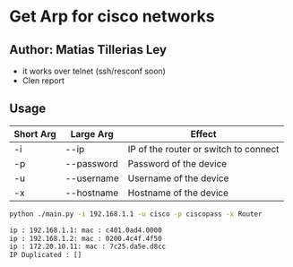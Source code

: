 # Get Arp for cisco networks
## Author: Matias Tillerias Ley


- it works over telnet (ssh/resconf soon)
- Clen report


## Usage

| Short Arg | Large Arg | Effect |
| ------ | ------ | ------ |
| -i | --ip | IP of the router or switch to connect
| -p | --password | Password of the device
| -u | --username | Username of the device
| -x | --hostname | Hostname of the device

```sh
python ./main.py -i 192.168.1.1 -u cisco -p ciscopass -x Router

ip : 192.168.1.1: mac : c401.0ad4.0000
ip : 192.168.1.2: mac : 0200.4c4f.4f50
ip : 172.20.10.11: mac : 7c25.da5e.d8cc
IP Duplicated : []
```

